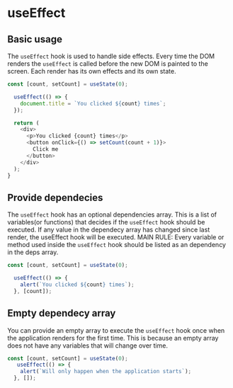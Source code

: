 # useEffect

## Basic usage

The `useEffect` hook is used to handle side effects. Every time the DOM renders the `useEffect` is called before the new DOM is painted to the screen. Each render has its own effects and its own state.

```js
const [count, setCount] = useState(0);

  useEffect(() => {
    document.title = `You clicked ${count} times`;
  });

  return (
    <div>
      <p>You clicked {count} times</p>
      <button onClick={() => setCount(count + 1)}>
        Click me
      </button>
    </div>
  );
}
```

## Provide dependecies

The `useEffect` hook has an optional dependencies array. This is a list of variables(or functions) that decides if the `useEffect` hook should be executed. If any value in the dependecy array has changed since last render, the useEffect hook will be executed. 
MAIN RULE: Every variable or method used inside the `useEffect` hook should be listed as an dependency in the deps array.

```js
const [count, setCount] = useState(0);

  useEffect(() => {
    alert(`You clicked ${count} times`);
  }, [count]);

```

## Empty dependecy array
You can provide an empty array to execute the `useEffect` hook once when the application renders for the first time. This is because an empty array does not have any variables that will change over time.

```js
const [count, setCount] = useState(0);
   useEffect(() => {
    alert(`Will only happen when the application starts`);
  }, []);

```






